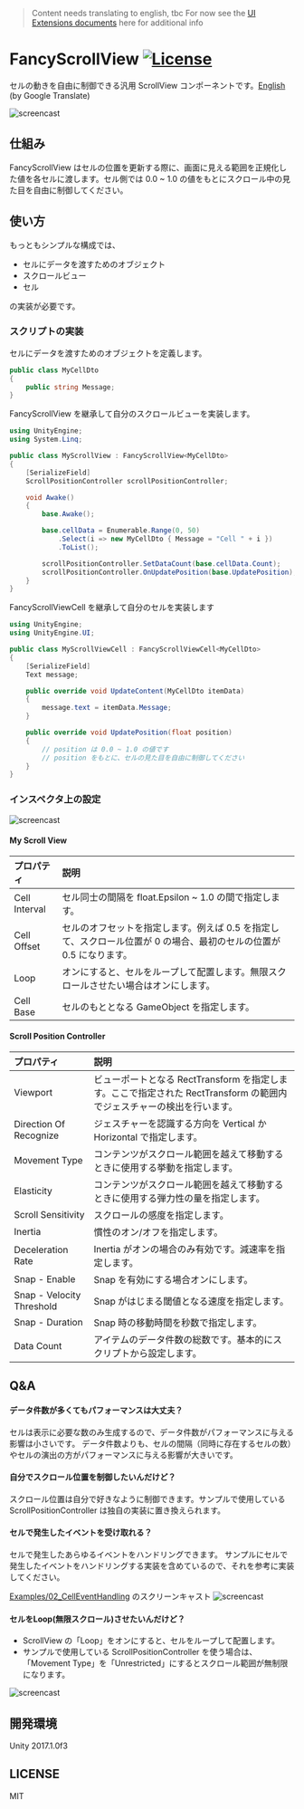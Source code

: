 > Content needs translating to english, tbc
> For now see the [UI Extensions documents](https://bitbucket.org/UnityUIExtensions/unity-ui-extensions/wiki/Controls/FancyScrollView) here for additional info

# FancyScrollView [![License](https://img.shields.io/github/license/setchi/FancyScrollView.svg?style=flat-square)](LICENSE)

セルの動きを自由に制御できる汎用 ScrollView コンポーネントです。[English](https://translate.google.com/translate?sl=ja&tl=en&u=https://github.com/setchi/FancyScrollView) (by Google Translate)

![screencast](Document/screencast1.gif)

## 仕組み
FancyScrollView はセルの位置を更新する際に、画面に見える範囲を正規化した値を各セルに渡します。セル側では 0.0 ~ 1.0 の値をもとにスクロール中の見た目を自由に制御してください。

## 使い方
もっともシンプルな構成では、

- セルにデータを渡すためのオブジェクト
- スクロールビュー
- セル

の実装が必要です。

### スクリプトの実装
セルにデータを渡すためのオブジェクトを定義します。
```csharp
public class MyCellDto
{
    public string Message;
}
```
FancyScrollView を継承して自分のスクロールビューを実装します。

```csharp
using UnityEngine;
using System.Linq;

public class MyScrollView : FancyScrollView<MyCellDto>
{
    [SerializeField]
    ScrollPositionController scrollPositionController;

    void Awake()
    {
        base.Awake();

        base.cellData = Enumerable.Range(0, 50)
            .Select(i => new MyCellDto { Message = "Cell " + i })
            .ToList();

        scrollPositionController.SetDataCount(base.cellData.Count);
        scrollPositionController.OnUpdatePosition(base.UpdatePosition);
    }
}
```
FancyScrollViewCell を継承して自分のセルを実装します
```csharp
using UnityEngine;
using UnityEngine.UI;

public class MyScrollViewCell : FancyScrollViewCell<MyCellDto>
{
    [SerializeField]
    Text message;

    public override void UpdateContent(MyCellDto itemData)
    {
        message.text = itemData.Message;
    }

    public override void UpdatePosition(float position)
    {
        // position は 0.0 ~ 1.0 の値です
        // position をもとに、セルの見た目を自由に制御してください
    }
}
```
### インスペクタ上の設定
![screencast](Document/inspector.png)
#### My Scroll View
| プロパティ | 説明 |
|:-----------|:------------|
|Cell Interval|セル同士の間隔を float.Epsilon ~ 1.0 の間で指定します。|
|Cell Offset|セルのオフセットを指定します。例えば 0.5 を指定して、スクロール位置が 0 の場合、最初のセルの位置が 0.5 になります。|
|Loop|オンにすると、セルをループして配置します。無限スクロールさせたい場合はオンにします。|
|Cell Base|セルのもととなる GameObject を指定します。|

#### Scroll Position Controller
| プロパティ | 説明 |
|:-----------|:------------|
|Viewport|ビューポートとなる RectTransform を指定します。ここで指定された RectTransform の範囲内でジェスチャーの検出を行います。|
|Direction Of Recognize|ジェスチャーを認識する方向を Vertical か Horizontal で指定します。|
|Movement Type|コンテンツがスクロール範囲を越えて移動するときに使用する挙動を指定します。|
|Elasticity|コンテンツがスクロール範囲を越えて移動するときに使用する弾力性の量を指定します。|
|Scroll Sensitivity|スクロールの感度を指定します。|
|Inertia|慣性のオン/オフを指定します。|
|Deceleration Rate|Inertia がオンの場合のみ有効です。減速率を指定します。|
|Snap - Enable|Snap を有効にする場合オンにします。|
|Snap - Velocity Threshold|Snap がはじまる閾値となる速度を指定します。|
|Snap - Duration|Snap 時の移動時間を秒数で指定します。|
|Data Count|アイテムのデータ件数の総数です。基本的にスクリプトから設定します。|

## Q&A

#### データ件数が多くてもパフォーマンスは大丈夫？
セルは表示に必要な数のみ生成するので、データ件数がパフォーマンスに与える影響は小さいです。
データ件数よりも、セルの間隔（同時に存在するセルの数）やセルの演出の方がパフォーマンスに与える影響が大きいです。

#### 自分でスクロール位置を制御したいんだけど？
スクロール位置は自分で好きなように制御できます。サンプルで使用している ScrollPositionController は独自の実装に置き換えられます。

#### セルで発生したイベントを受け取れる？
セルで発生したあらゆるイベントをハンドリングできます。
サンプルにセルで発生したイベントをハンドリングする実装を含めているので、それを参考に実装してください。

[Examples/02_CellEventHandling](https://github.com/setchi/FancyScrollView/tree/master/Assets/FancyScrollView/Examples/02_CellEventHandling) のスクリーンキャスト
![screencast](Document/screencast3.gif)

#### セルをLoop(無限スクロール)させたいんだけど？
- ScrollView の「Loop」をオンにすると、セルをループして配置します。
- サンプルで使用している ScrollPositionController を使う場合は、「Movement Type」を「Unrestricted」にするとスクロール範囲が無制限になります。

![screencast](Document/infiniteScrollSettings.png)

## 開発環境
Unity 2017.1.0f3

## LICENSE
MIT

